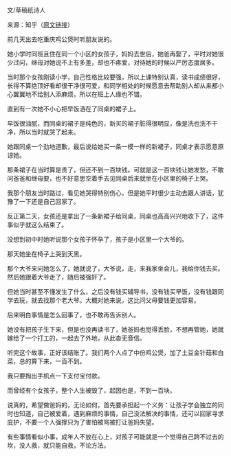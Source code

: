 文/草稿纸诗人

来源：知乎（[原文链接](https://www.zhihu.com/question/50869363/answer/272638976)）

前几天出去吃重庆鸡公煲时听朋友说的。

她小学时同班且住在同一个小区的女孩子，妈妈去世后，她爸再娶了，平时对她很少过问，继母对她说不上有多差，却也不疼爱，对待她的时候以严厉态度居多。

当时那个女孩刚读小学，自己性格比较要强，所以上课特别认真，读书成绩很好，长得不算绝顶好看却很干净很可爱，和同学相处的时候愿意去帮助别人却从来都小心翼翼地不给别人添麻烦，所以在班上人缘也不错。

直到有一次她不小心把早饭洒在了同桌的裙子上。

早饭很油腻，而同桌的裙子是纯色的，新买的裙子脏得很明显，像是洗也洗不干净，所以当时就哭了起来。

她跟同桌一个劲地道歉，最后说给她买一条一模一样的新裙子，同桌才表示愿意原谅她。

那条裙子在当时算是贵了，但还不到一百块钱。可就是这一百块钱让她发愁，不敢问爸爸和继母要，也不好意思空着手去见同桌后来就坐在小区里的椅子上哭。

我那个朋友当时路过，看见她哭得特别伤心，但是她平时很少主动去跟人讲话，犹豫了一下还是自己回家了。

反正第二天，女孩还是拿出了一条新裙子给同桌，同桌也高高兴兴地收下了，这件事似乎就这么结束了。

没想到初中时她听说那个女孩子怀孕了，孩子是小区里一个大爷的。

那天她坐在椅子上哭到天黑。

那个大爷来问她怎么了，她就说了，大爷说，走，来我家坐会儿，我给你钱去买。然后她跟着大爷走了，随后被强奸了。

但她当时甚至不懂发生了什么，之后没有钱买辅导书，没有钱买早饭，没有钱跟同学去玩，就去找那个老大爷。大概对她来说，这比问父母要钱更加容易。

后来明白事情是怎么回事了，也不敢再告诉别人。

她没有把孩子生下来，但是也没再读书了，她爸妈也觉得丢脸，不想再管她，她就嫁给了一个打工的，一起去了外地，从此杳无音信。

听完这个故事，正好该结账了。我们两个人点了中份鸡公煲，加了土豆金针菇和白菜，总的算下来，一百不到。

我只要掏出手机点一下支付宝付款。

而曾经有个女孩子，整个人生被毁了，起因也是，不到一百块。

说真的，希望做爸妈的，无论如何，首先要承担起一个义务：让孩子学会独立的同时也知道，自己被爱着，遇到麻烦的事情，自己没法解决的事情，还可以回家寻求庇护，不要一个人强撑只为了害怕被骂被打让爸妈失望。

有些事情看似小事，成年人不放在心上，对孩子可能就是一个觉得自己跨不过去的坎，没人救，就只能自救，不论方法。